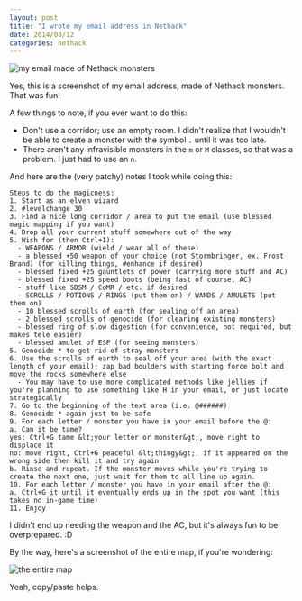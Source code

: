 ```yaml
---
layout: post
title: "I wrote my email address in Nethack"
date: 2014/08/12
categories: nethack
---
```


<img src='{{ site.url }}/_assets/nethack-email-only-email.png' alt='my email made of Nethack monsters' title='my email made of Nethack monsters' />

Yes, this is a screenshot of my email address, made of Nethack monsters. That was fun!

A few things to note, if you ever want to do this:

- Don't use a corridor; use an empty room. I didn't realize that I wouldn't be able to create a monster with the symbol `.` until it was too late.
- There aren't any infravisible monsters in the `m` or `M` classes, so that was a problem. I just had to use an `n`.

And here are the (very patchy) notes I took while doing this:

    Steps to do the magicness:
    1. Start as an elven wizard
    2. #levelchange 30
    3. Find a nice long corridor / area to put the email (use blessed magic mapping if you want)
    4. Drop all your current stuff somewhere out of the way
    5. Wish for (then Ctrl+I):
      - WEAPONS / ARMOR (wield / wear all of these)
      - a blessed +50 weapon of your choice (not Stormbringer, ex. Frost Brand) (for killing things, #enhance if desired)
      - blessed fixed +25 gauntlets of power (carrying more stuff and AC)
      - blessed fixed +25 speed boots (being fast of course, AC)
      - stuff like SDSM / CoMR / etc. if desired
      - SCROLLS / POTIONS / RINGS (put them on) / WANDS / AMULETS (put them on)
      - 10 blessed scrolls of earth (for sealing off an area)
      - 2 blessed scrolls of genocide (for clearing existing monsters)
      - blessed ring of slow digestion (for convenience, not required, but makes tele easier)
      - blessed amulet of ESP (for seeing monsters)
    5. Genocide * to get rid of stray monsters
    6. Use the scrolls of earth to seal off your area (with the exact length of your email); zap bad boulders with starting force bolt and move the rocks somewhere else
      - You may have to use more complicated methods like jellies if you're planning to use something like H in your email, or just locate strategically
    7. Go to the beginning of the text area (i.e. @######)
    8. Genocide * again just to be safe
    9. For each letter / monster you have in your email before the @:
    a. Can it be tame?
    yes: Ctrl+G tame &lt;your letter or monster&gt;, move right to displace it
    no: move right, Ctrl+G peaceful &lt;thingy&gt;, if it appeared on the wrong side then kill it and try again
    b. Rinse and repeat. If the monster moves while you're trying to create the next one, just wait for them to all line up again.
    10. For each letter / monster you have in your email after the @:
    a. Ctrl+G it until it eventually ends up in the spot you want (this takes no in-game time)
    11. Enjoy

I didn't end up needing the weapon and the AC, but it's always fun to be overprepared. :D

By the way, here's a screenshot of the entire map, if you're wondering:

<img src='{{ site.url }}/_assets/nethack-email-entire-map.png' alt='the entire map' title='the entire map' />

Yeah, copy/paste helps.
